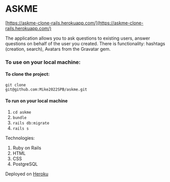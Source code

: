 # ASKME
[https://askme-clone-rails.herokuapp.com/](https://askme-clone-rails.herokuapp.com/)

The application allows you to ask questions to existing users, answer questions on behalf of the user you created. There is functionality: hashtags (creation, search), Avatars from the Gravatar gem.

### To use on your local machine:
#### To clone the project:
<code>git clone git<span></span>@github.com:Mike2022SPB/askme.git</code>
#### To run on your local machine
1. <code>cd askme</code>
2. <code>bundle</code>
3. <code>rails db:migrate</code>
4. <code>rails s</code>

Technologies:
1. Ruby on Rails
2. HTML
3. CSS
4. PostgreSQL

Deployed on [Heroku](https://dashboard.heroku.com/)
